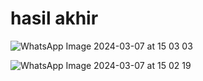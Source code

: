 # hasil akhir


![WhatsApp Image 2024-03-07 at 15 03 03](https://github.com/akusukacoding22/riannnnnn/assets/156275570/3a032b6b-88c3-4476-8854-e0b88b56077e)



![WhatsApp Image 2024-03-07 at 15 02 19](https://github.com/akusukacoding22/riannnnnn/assets/156275570/8b907455-c4aa-440f-bcda-254114ed6487)
